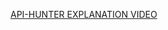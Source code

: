 <a href="https://drive.google.com/file/d/1E_JNrWNnyo67_8YQK5lhpVMNW-Ev7r0E/view?usp=sharing">API-HUNTER EXPLANATION VIDEO</a>
